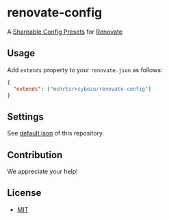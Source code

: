 # renovate-config

A [Shareable Config Presets](https://docs.renovatebot.com/config-presets/) for [Renovate](https://www.mend.io/free-developer-tools/renovate/)

## Usage

Add `extends` property to your `renovate.json` as follows:

```json
{
  "extends": ["mshrtsr>cybozu/renovate-config"]
}
```

## Settings

See [default.json](default.json) of this repository.

## Contribution

We appreciate your help!

## License

- [MIT](LICENSE)
